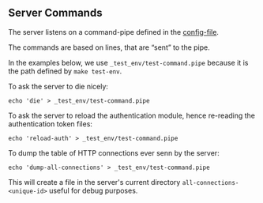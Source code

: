 Server Commands
---------------

The server listens on a command-pipe defined in the
[config-file](./The_Configuration_File.md).

The commands are based on lines, that are “sent” to the pipe.

In the examples below, we use `_test_env/test-command.pipe` because it is the
path defined by `make test-env`.

To ask the server to die nicely:

    echo 'die' > _test_env/test-command.pipe

To ask the server to reload the authentication module, hence re-reading the
authentication token files:

    echo 'reload-auth' > _test_env/test-command.pipe

To dump the table of HTTP connections ever senn by the server:

    echo 'dump-all-connections' > _test_env/test-command.pipe 

This will create a file in the server's current directory
`all-connections-<unique-id>` useful for debug purposes.


